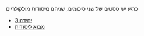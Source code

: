 כרגע יש טסטים של שני סיכומים, שניהם מיסודות מולקולריים
- [יחידה 3](page1.md)
- [מבוא ליסודות](page2.md)
